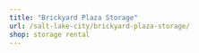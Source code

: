 ```yaml
---
title: "Brickyard Plaza Storage"
url: /salt-lake-city/brickyard-plaza-storage/
shop: storage rental
---
```

